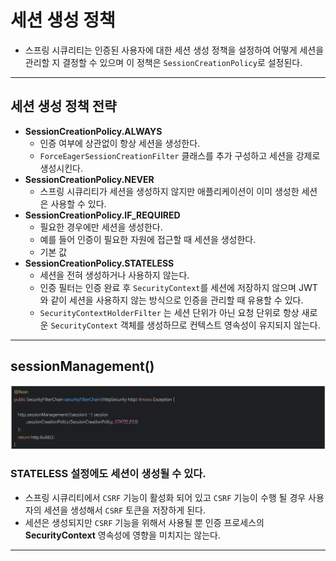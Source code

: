 # 세션 생성 정책

- 스프링 시큐리티는 인증된 사용자에 대한 세션 생성 정책을 설정하여 어떻게 세션을 관리할 지 결정할 수 있으며 이 정책은 `SessionCreationPolicy`로 설정된다.

---

## 세션 생성 정책 전략

- **SessionCreationPolicy.ALWAYS**
  - 인증 여부에 상관없이 항상 세션을 생성한다.
  - `ForceEagerSessionCreationFilter` 클래스를 추가 구성하고 세션을 강제로 생성시킨다.
- **SessionCreationPolicy.NEVER**
  - 스프링 시큐리티가 세션을 생성하지 않지만 애플리케이션이 이미 생성한 세션은 사용할 수 있다.
- **SessionCreationPolicy.IF_REQUIRED**
  - 필요한 경우에만 세션을 생성한다.
  - 예를 들어 인증이 필요한 자원에 접근할 때 세션을 생성한다.
  - 기본 값
- **SessionCreationPolicy.STATELESS**
  - 세션을 전혀 생성하거나 사용하지 않는다.
  - 인증 필터는 인증 완료 후 `SecurityContext`를 세션에 저장하지 않으며 JWT 와 같이 세션을 사용하지 않는 방식으로 인증을 관리할 때 유용할 수 있다.
  - `SecurityContextHolderFilter` 는 세션 단위가 아닌 요청 단위로 항상 새로운 `SecurityContext` 객체를 생성하므로 컨텍스트 영속성이 유지되지 않는다.

---

## sessionManagement()

![img_5.png](image/img_5.png)

### STATELESS 설정에도 세션이 생성될 수 있다.

- 스프링 시큐리티에서 `CSRF` 기능이 활성화 되어 있고 `CSRF` 기능이 수행 될 경우 사용자의 세션을 생성해서 `CSRF` 토큰을 저장하게 된다.
- 세션은 생성되지만 `CSRF` 기능을 위해서 사용될 뿐 인증 프로세스의 **SecurityContext** 영속성에 영향을 미치지는 않는다.

---

```java

```